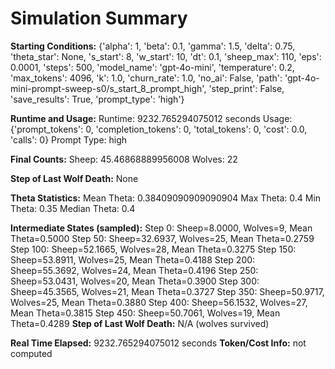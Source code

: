 # Simulation Summary

**Starting Conditions:**
{'alpha': 1, 'beta': 0.1, 'gamma': 1.5, 'delta': 0.75, 'theta_star': None, 's_start': 8, 'w_start': 10, 'dt': 0.1, 'sheep_max': 110, 'eps': 0.0001, 'steps': 500, 'model_name': 'gpt-4o-mini', 'temperature': 0.2, 'max_tokens': 4096, 'k': 1.0, 'churn_rate': 1.0, 'no_ai': False, 'path': 'gpt-4o-mini-prompt-sweep-s0/s_start_8_prompt_high', 'step_print': False, 'save_results': True, 'prompt_type': 'high'}

**Runtime and Usage:**
Runtime: 9232.765294075012 seconds
Usage: {'prompt_tokens': 0, 'completion_tokens': 0, 'total_tokens': 0, 'cost': 0.0, 'calls': 0}
Prompt Type: high

**Final Counts:**
Sheep: 45.46868889956008
Wolves: 22

**Step of Last Wolf Death:**
None

**Theta Statistics:**
Mean Theta: 0.38409090909090904
Max Theta: 0.4
Min Theta: 0.35
Median Theta: 0.4

**Intermediate States (sampled):**
Step 0: Sheep=8.0000, Wolves=9, Mean Theta=0.5000
Step 50: Sheep=32.6937, Wolves=25, Mean Theta=0.2759
Step 100: Sheep=52.1665, Wolves=28, Mean Theta=0.3275
Step 150: Sheep=53.8911, Wolves=25, Mean Theta=0.4188
Step 200: Sheep=55.3692, Wolves=24, Mean Theta=0.4196
Step 250: Sheep=53.0431, Wolves=20, Mean Theta=0.3900
Step 300: Sheep=45.3565, Wolves=21, Mean Theta=0.3727
Step 350: Sheep=50.9717, Wolves=25, Mean Theta=0.3880
Step 400: Sheep=56.1532, Wolves=27, Mean Theta=0.3815
Step 450: Sheep=50.7061, Wolves=19, Mean Theta=0.4289
**Step of Last Wolf Death:** N/A (wolves survived)

**Real Time Elapsed:** 9232.765294075012 seconds
**Token/Cost Info:** not computed